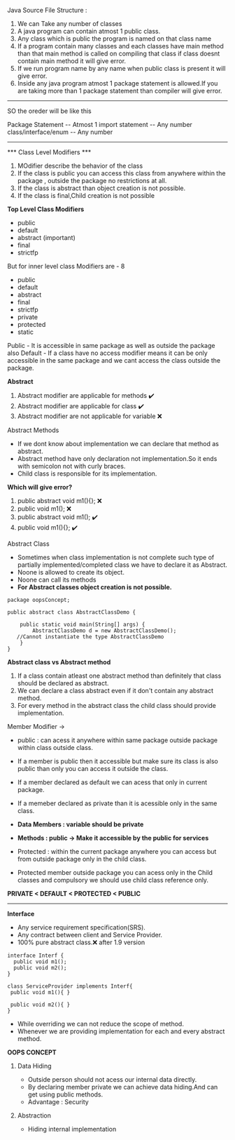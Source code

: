 Java Source File Structure :
 1. We can Take any number of classes
 2. A java program can contain atmost 1 public class.
 3. Any class which is public the program is named on that class name
 4. If a program contain many classes and each classes have main method than that main method is called on compiling that class
    if class doesnt contain main method it will give error.
 5. If we run program name by any name when public class is present it will give error.
 6. Inside any java program atmost 1 package statement is allowed.If you are taking more than 1 package statement than compiler will give error.
---
SO the oreder will be like this 

Package Statement     -- Atmost 1
import statement      -- Any number 
class/interface/enum  -- Any number 

---
*** Class Level Modifiers ***
  1. MOdifier describe the behavior of the class
  2. If the class is public you can access this class from anywhere within the package , outside the package no restrictions at all.
  3. If the class is abstract than object creation is not possible.
  4. If the class is final,Child creation is not possible

**Top Level Class Modifiers**
- public
- default
- abstract   (important)
- final
- strictfp

But for inner level class Modifiers are - 8
- public
- default
- abstract
- final
- strictfp
- private
- protected
- static

Public - It is accessible in same package as well as outside the package also
Default - If a class have no access modifier means it can be only accessible in the same package and we cant access the class outside the package.

**Abstract**
1. Abstract modifier are applicable for methods ✔️
2. Abstract modifier are applicable for class ✔️
3. Abstract modifier are not applicable for variable ❌

Abstract Methods 
- If we dont know about implementation we can declare that method as abstract.
- Abstract method have only declaration not implementation.So it ends with semicolon not with curly braces.
- Child class is responsible for its implementation.

**Which will give error?**
1. public abstract void m1(){}; ❌
2. public void m1(); ❌
3. public abstract void m1(); ✔️
4. public void m1(){}; ✔️

Abstract Class
- Sometimes when class implementation is not complete such type of partially implemented/completed class we have to declare it as Abstract.
- Noone is allowed to create its object.
- Noone can call its methods
- **For Abstract classes object creation is not possible.**
```
package oopsConcept;

public abstract class AbstractClassDemo {

	public static void main(String[] args) {
		AbstractClassDemo d = new AbstractClassDemo();
   //Cannot instantiate the type AbstractClassDemo
	}
}
```
**Abstract class vs Abstract method**
1. If a class contain atleast one abstract method than definitely that class should be declared as abstract.
2. We can declare a class abstract even if it don't contain any abstract method.
3. For every method in the abstract class the child class should provide implementation.

Member Modifier ->
- public : can acess it anywhere within same package outside package within class outside class.
- If a member is public then it accessible but make sure its class is also public than only you can access it outside the class.
- If a member declared as default we can acess that only in current package.
- If a memeber declared as private than it is acessible only in the same class.

- **Data Members : variable should be private**
- **Methods : public -> Make it accessible by the public for services**
- Protected : within the current package anywhere you can access but from outside package only in the child class.
- Protected member outside package you can acess only in the Child classes and compulsory we should use child class reference only.

**PRIVATE < DEFAULT < PROTECTED < PUBLIC**

---
**Interface**
- Any service requirement specification(SRS).
- Any contract between client and Service Provider.
- 100% pure abstract class.❌ after 1.9 version
```
interface Interf {
  public void m1();
  public void m2();
}

class ServiceProvider implements Interf{
 public void m1(){ }

 public void m2(){ }
}
```
- While overriding we can not reduce the scope of method.
- Whenever we are providing implementation for each and every abstract method.


**OOPS CONCEPT**
1. Data Hiding
   - Outside person should not acess our internal data directly.
   - By declaring member private we can achieve data hiding.And can get 
     using public methods.
   - Advantage : Security

2. Abstraction
   - Hiding internal implementation
